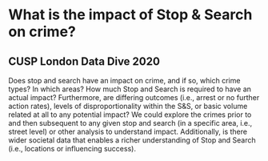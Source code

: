 
# What is the impact of Stop & Search on crime? 
## CUSP London Data Dive 2020

Does stop and search have an impact on crime, and if so, which crime types?  In which areas? How much Stop and Search is required to have an actual impact? Furthermore, are differing outcomes (i.e., arrest or no further action rates), levels of disproportionality within the S&S, or basic volume related at all to any potential impact?  We could explore the crimes prior to and then subsequent to any given stop and search (in a specific area, i.e., street level) or other analysis to understand impact. Additionally, is there wider societal data that enables a richer understanding of Stop and Search (i.e., locations or influencing success).   

